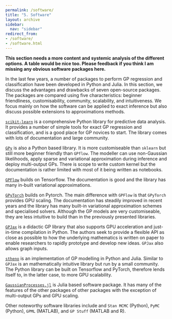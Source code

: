 ```yaml
---
permalink: /software/
title: "5. Software"
layout: archive
sidebar:
  nav: "sidebar"
redirect_from:
- /software/
- /software.html
---
```


__This section needs a more content and systemic analysis of the different options. A table would be nice too. Please feedback if you think I am missing any obvious software packages here.__

In the last few years, a number of packages to perform GP regression and classification have been developed in Python and Julia. In this section, we discuss the advantages and drawbacks of seven open-source packages. The packages are compared using five characteristics: beginner friendliness, customisability, community, scalability, and intuitiveness. We focus mainly on how the software can be applied to exact inference but also discuss possible extensions to approximations methods.

[`scikit-learn`](https://scikit-learn.org/stable/index) is a comprehensive Python library for predictive data analysis. It provides a number of simple tools for exact GP regression and classification, and is a good place for GP novices to start. The library comes with lots of documentation and large community.

[`GPy`](http://sheffieldml.github.io/GPy/) is also a Python based library. It is more customiseable than `sklearn` but still more beginner friendly than `GPflow`. The modeller can use non-Gaussian likelihoods, apply sparse and variational approximation during inference and deploy multi-output GPs. There is scope to write custom kernel but the documentation is rather limited with most of it being written as notebooks.

[`GPFlow`](https://gpflow.org) builds on Tensorflow. The documentation is good and the library has many in-built variational approximations.

[`GPyTorch`](https://gpytorch.ai) builds on Pytorch. The main difference with `GPFlow` is that `GPyTorch` provides GPU scaling. The documentation has steadily improved in recent years and the library has many built-in  variational approximation schemes and specialised solvers. Although the GP models are very customiseable, they are less intuitive to build than in the previously presented libraries.

[`GPJax`](https://docs.jaxgaussianprocesses.com) is a didactic GP library that also supports GPU acceleration and just-in-time compilation in Python. The authors seek to provide a flexible API as close as possible to how the underlying mathematics is written on paper to enable researchers to rapidly prototype and develop new ideas. `GPJax` also allows graph inputs.

[`stheno`](https://github.com/wesselb/stheno) is an implementation of GP modelling in Python and Julia.  Similar to `GPJax` is an mathematically intuitive library but run by a small community. The Python library can be built on Tensorflow and PyTorch, therefore lends itself to, in the latter case, to more GPU scalability.

[`GaussianProcesses.jl`](https://stor-i.github.io/GaussianProcesses.jl/latest/) is Julia based software package. It has many of the features of the other packages of other packages with the exception of multi-output GPs and GPU scaling.

Other noteworthy software libraries include and `Stan MCMC` (Python), `PyMC` (Python), `GPML` (MATLAB), and `GP Stuff` (MATLAB and R).
